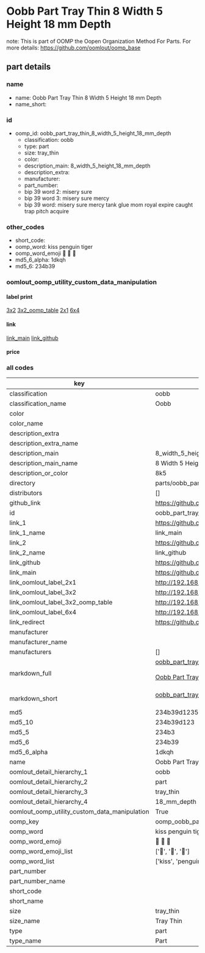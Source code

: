 # Oobb Part Tray Thin 8 Width 5 Height 18 mm Depth  

note: This is part of OOMP the Oopen Organization Method For Parts. For more details: https://github.com/oomlout/oomp_base

##  part details
  







### name
* name: Oobb Part Tray Thin 8 Width 5 Height 18 mm Depth
* name_short: 
### id
* oomp_id: oobb_part_tray_thin_8_width_5_height_18_mm_depth
  * classification: oobb
  * type: part
  * size: tray_thin
  * color: 
  * description_main: 8_width_5_height_18_mm_depth
  * description_extra: 
  * manufacturer: 
  * part_number: 
  * bip 39 word 2: misery sure
  * bip 39 word 3: misery sure mercy
  * bip 39 word: misery sure mercy tank glue mom royal expire caught trap pitch acquire

### other_codes
* short_code: 
* oomp_word: kiss penguin tiger
* oomp_word_emoji :kiss: :penguin: :tiger:
* md5_6_alpha: 1dkqh
* md5_6: 234b39






### oomlout_oomp_utility_custom_data_manipulation
#### label print
[3x2](http://192.168.1.245:1112/?label=oomp%201dkqh)
[3x2_oomp_table](http://192.168.1.108:1112/?label=oomp%201dkqh)
[2x1](http://192.168.1.242:1112/?label=oomp%201dkqh)
[6x4](http://192.168.1.55:1112/?label=oomp%201dkqh)    

#### link

[link_main](https://github.com/oomlout/oomlout_oomp_version_1_messy/tree/main/parts/oobb_part_tray_thin_8_width_5_height_18_mm_depth) [link_github](https://github.com/oomlout/oomlout_oomp_version_1_messy/tree/main/parts/oobb_part_tray_thin_8_width_5_height_18_mm_depth)                             

#### price







### all codes 
| key | value |  
| --- | --- |  
| classification | oobb |  
| classification_name | Oobb |  
| color |  |  
| color_name |  |  
| description_extra |  |  
| description_extra_name |  |  
| description_main | 8_width_5_height_18_mm_depth |  
| description_main_name | 8 Width 5 Height 18 mm Depth |  
| description_or_color | 8k5 |  
| directory | parts/oobb_part_tray_thin_8_width_5_height_18_mm_depth |  
| distributors | [] |  
| github_link | https://github.com/oomlout/oomlout_oomp_part_src/tree/main/parts/oobb_part_tray_thin_8_width_5_height_18_mm_depth |  
| id | oobb_part_tray_thin_8_width_5_height_18_mm_depth |  
| link_1 | https://github.com/oomlout/oomlout_oomp_version_1_messy/tree/main/parts/oobb_part_tray_thin_8_width_5_height_18_mm_depth |  
| link_1_name | link_main |  
| link_2 | https://github.com/oomlout/oomlout_oomp_version_1_messy/tree/main/parts/oobb_part_tray_thin_8_width_5_height_18_mm_depth |  
| link_2_name | link_github |  
| link_github | https://github.com/oomlout/oomlout_oomp_version_1_messy/tree/main/parts/oobb_part_tray_thin_8_width_5_height_18_mm_depth |  
| link_main | https://github.com/oomlout/oomlout_oomp_version_1_messy/tree/main/parts/oobb_part_tray_thin_8_width_5_height_18_mm_depth |  
| link_oomlout_label_2x1 | http://192.168.1.242:1112/?label=oomp%201dkqh |  
| link_oomlout_label_3x2 | http://192.168.1.245:1112/?label=oomp%201dkqh |  
| link_oomlout_label_3x2_oomp_table | http://192.168.1.108:1112/?label=oomp%201dkqh |  
| link_oomlout_label_6x4 | http://192.168.1.55:1112/?label=oomp%201dkqh |  
| link_redirect | https://github.com/oomlout/oomlout_oomp_version_1_messy/tree/main/parts/oobb_part_tray_thin_8_width_5_height_18_mm_depth |  
| manufacturer |  |  
| manufacturer_name |  |  
| manufacturers | [] |  
| markdown_full | [oobb_part_tray_thin_8_width_5_height_18_mm_depth](none)<br>[](none)<br>[Oobb Part Tray Thin 8 Width 5 Height 18 Mm Depth](none)<br><br> |  
| markdown_short | [oobb_part_tray_thin_8_width_5_height_18_mm_depth](none)<br><br> |  
| md5 | 234b39d1235077963b31fddb16b6846d |  
| md5_10 | 234b39d123 |  
| md5_5 | 234b3 |  
| md5_6 | 234b39 |  
| md5_6_alpha | 1dkqh |  
| name | Oobb Part Tray Thin 8 Width 5 Height 18 mm Depth |  
| oomlout_detail_hierarchy_1 | oobb |  
| oomlout_detail_hierarchy_2 | part |  
| oomlout_detail_hierarchy_3 | tray_thin |  
| oomlout_detail_hierarchy_4 | 18_mm_depth |  
| oomlout_oomp_utility_custom_data_manipulation | True |  
| oomp_key | oomp_oobb_part_tray_thin_8_width_5_height_18_mm_depth |  
| oomp_word | kiss penguin tiger |  
| oomp_word_emoji | :kiss: :penguin: :tiger: |  
| oomp_word_emoji_list | [':kiss:', ':penguin:', ':tiger:'] |  
| oomp_word_list | ['kiss', 'penguin', 'tiger'] |  
| part_number |  |  
| part_number_name |  |  
| short_code |  |  
| short_name |  |  
| size | tray_thin |  
| size_name | Tray Thin |  
| type | part |  
| type_name | Part |  
